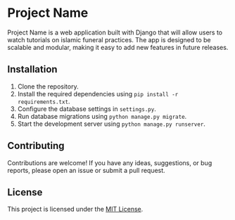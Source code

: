 # Project Name

Project Name is a web application built with Django that will allow users to watch tutorials on islamic funeral practices.
The app is designed to be scalable and modular, making it easy to add new features in future releases.

## Installation

1. Clone the repository.
2. Install the required dependencies using `pip install -r requirements.txt`.
3. Configure the database settings in `settings.py`.
4. Run database migrations using `python manage.py migrate`.
5. Start the development server using `python manage.py runserver`.

## Contributing

Contributions are welcome! If you have any ideas, suggestions, or bug reports, please open an issue or submit a pull request.

## License

This project is licensed under the [MIT License](LICENSE).
